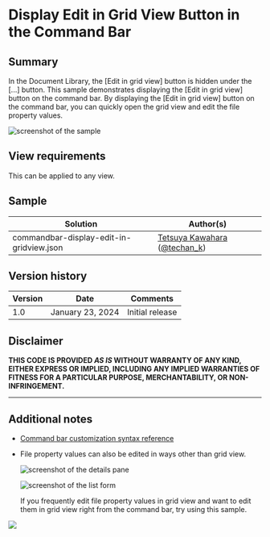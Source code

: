 # Display Edit in Grid View Button in the Command Bar

## Summary

In the Document Library, the [Edit in grid view] button is hidden under the [...] button. This sample demonstrates displaying the [Edit in grid view] button on the command bar. By displaying the [Edit in grid view] button on the command bar, you can quickly open the grid view and edit the file property values.

![screenshot of the sample](./assets/screenshot.png)

## View requirements

This can be applied to any view.

## Sample

Solution|Author(s)
--------|---------
commandbar-display-edit-in-gridview.json | [Tetsuya Kawahara](https://github.com/tecchan1107) ([@techan_k](https://twitter.com/techan_k))

## Version history

Version |Date             |Comments
--------|-----------------|--------------------------------
1.0     |January 23, 2024 |Initial release

## Disclaimer
**THIS CODE IS PROVIDED *AS IS* WITHOUT WARRANTY OF ANY KIND, EITHER EXPRESS OR IMPLIED, INCLUDING ANY IMPLIED WARRANTIES OF FITNESS FOR A PARTICULAR PURPOSE, MERCHANTABILITY, OR NON-INFRINGEMENT.**

---

## Additional notes

- [Command bar customization syntax reference](https://learn.microsoft.com/sharepoint/dev/declarative-customization/view-commandbar-formatting)
- File property values can also be edited in ways other than grid view.

  ![screenshot of the details pane](./assets/details-pane.png)

  ![screenshot of the list form](./assets/list-form.png)

  If you frequently edit file property values in grid view and want to edit them in grid view right from the command bar, try using this sample.

<img src="https://pnptelemetry.azurewebsites.net/list-formatting/view-samples/commandbar-display-edit-in-gridview" />